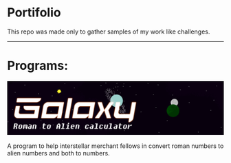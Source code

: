 # Portifolio
This repo was made only to gather samples of my work like challenges.

---
# Programs:
[![Galaxy banner](Galaxy/art/Banner.png)](Galaxy/)

A program to help interstellar merchant fellows in convert roman numbers to alien numbers and both to numbers.
